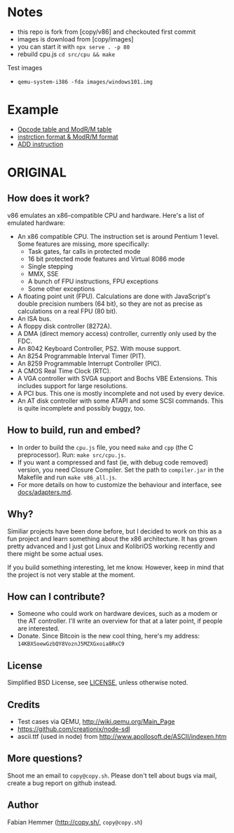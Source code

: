 
# Notes

* this repo is fork from [copy/v86] and checkouted first commit
* images is download from [copy/images]
* you can start it with `npx serve . -p 80`
* rebuild cpu.js `cd src/cpu && make`

Test images
* `qemu-system-i386 -fda images/windows101.img`

# Example

* [Opcode table and ModR/M table](https://www.scs.stanford.edu/05au-cs240c/lab/i386/appa.htm)
* [instrction format & ModR/M format](https://www.scs.stanford.edu/05au-cs240c/lab/i386/s17_02.htm)
* [ADD instruction](https://www.scs.stanford.edu/05au-cs240c/lab/i386/ADD.htm)


# ORIGINAL

How does it work?
-

v86 emulates an x86-compatible CPU and hardware. Here's a list of emulated hardware:

- An x86 compatible CPU. The instruction set is around Pentium 1 level. Some
  features are missing, more specifically:
  - Task gates, far calls in protected mode
  - 16 bit protected mode features and Virtual 8086 mode
  - Single stepping
  - MMX, SSE
  - A bunch of FPU instructions, FPU exceptions
  - Some other exceptions
- A floating point unit (FPU). Calculations are done with JavaScript's double
  precision numbers (64 bit), so they are not as precise as calculations on a
  real FPU (80 bit).
- An ISA bus.
- A floppy disk controller (8272A).
- A DMA (direct memory access) controller, currently only used by the FDC.
- An 8042 Keyboard Controller, PS2. With mouse support.
- An 8254 Programmable Interval Timer (PIT).
- An 8259 Programmable Interrupt Controller (PIC).
- A CMOS Real Time Clock (RTC).
- A VGA controller with SVGA support and Bochs VBE Extensions. This includes
  support for large resolutions.
- A PCI bus. This one is mostly incomplete and not used by every device.
- An AT disk controller with some ATAPI and some SCSI commands. This is quite
  incomplete and possibly buggy, too.


How to build, run and embed?
-

- In order to build the `cpu.js` file, you need `make` and `cpp` (the C preprocessor).
  Run: `make src/cpu.js`.
- If you want a compressed and fast (ie, with debug code removed) version, you
  need Closure Compiler.
  Set the path to `compiler.jar` in the Makefile and run `make v86_all.js`.
- For more details on how to customize the behaviour and interface, see [docs/adapters.md](docs/adapters.md).


Why?
-

Similiar projects have been done before, but I decided to work on this as a fun
project and learn something about the x86 architecture. It has grown pretty
advanced and I just got Linux and KolibriOS working recently and
there might be some actual uses.

If you build something interesting, let me know. However, keep in mind that the project
is not very stable at the moment.


How can I contribute?
-

- Someone who could work on hardware devices, such as a modem or the AT
  controller.  I'll write an overview for that at a later point, if people are
  interested.
- Donate. Since Bitcoin is the new cool thing, here's my address:
  `14KBXSoewGzbQY8VoznJ5MZXGxoia8RxC9`

License
-

Simplified BSD License, see [LICENSE](LICENSE), unless otherwise noted.


Credits
-

- Test cases via QEMU, http://wiki.qemu.org/Main_Page
- https://github.com/creationix/node-sdl
- ascii.ttf (used in node) from http://www.apollosoft.de/ASCII/indexen.htm


More questions?
-

Shoot me an email to `copy@copy.sh`. Please don't tell about bugs via mail,
create a bug report on github instead.


Author
-

Fabian Hemmer (http://copy.sh/, `copy@copy.sh`)
